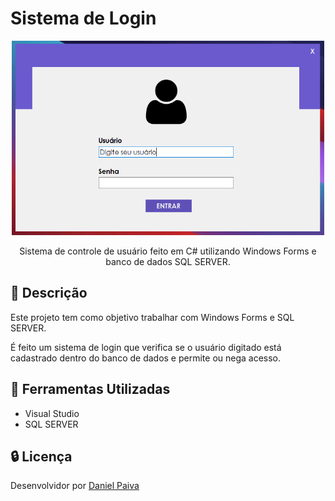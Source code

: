 # Sistema de Login

<p align="center">
  <a href="#">
    <img src="./screenshot/login.png" width="500" title="Sistema de Login" alt="Sistema de Login">
  </a>
</p>
<p align="center">
    Sistema de controle de usuário feito em C# utilizando Windows Forms e banco de dados SQL SERVER.
</p>

## :scroll: Descrição

<p>Este projeto tem como objetivo trabalhar com Windows Forms e SQL SERVER.</p>
<p>É feito um sistema de login que verifica se o usuário digitado está cadastrado 
dentro do banco de dados e permite ou nega acesso.</p>

## :toolbox: Ferramentas Utilizadas

- Visual Studio
- SQL SERVER

## :lock: Licença

<p>Desenvolvidor por <a href="https://www.linkedin.com/in/danhpaiva/" target="_blank">Daniel Paiva</a></p>
